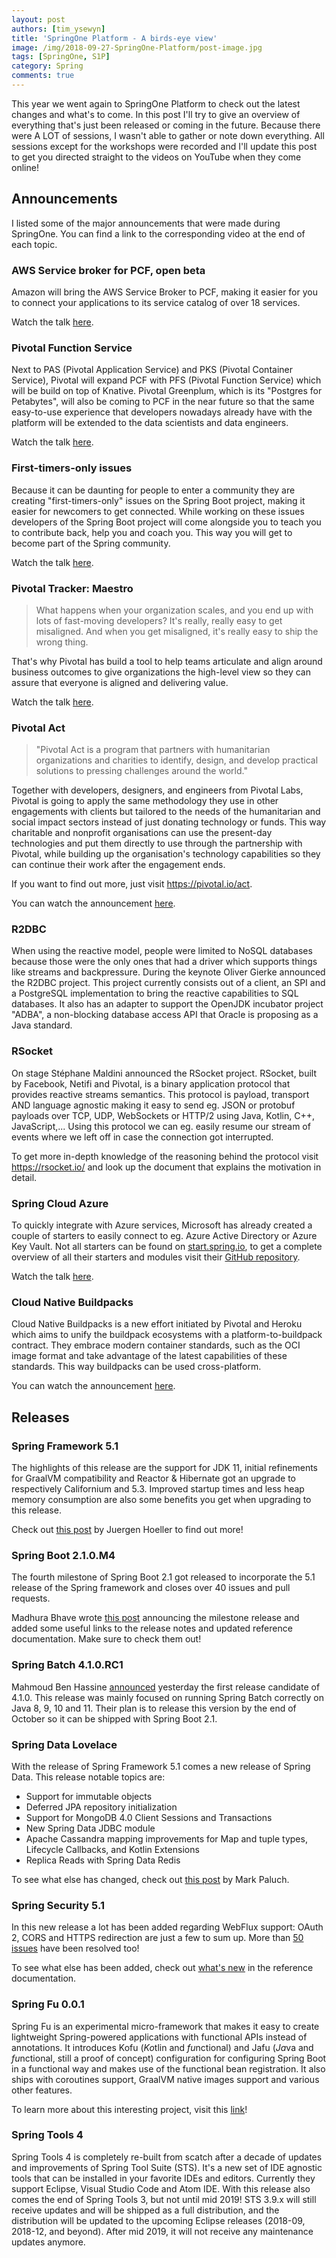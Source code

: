 ```yaml
---
layout: post
authors: [tim_ysewyn]
title: 'SpringOne Platform - A birds-eye view'
image: /img/2018-09-27-SpringOne-Platform/post-image.jpg
tags: [SpringOne, S1P]
category: Spring
comments: true
---
```


This year we went again to SpringOne Platform to check out the latest changes and what's to come.
In this post I'll try to give an overview of everything that's just been released or coming in the future.
Because there were A LOT of sessions, I wasn't able to gather or note down everything.
All sessions except for the workshops were recorded and I'll update this post to get you directed straight to the videos on YouTube when they come online!

## Announcements

I listed some of the major announcements that were made during SpringOne.
You can find a link to the corresponding video at the end of each topic.

### AWS Service broker for PCF, open beta

Amazon will bring the AWS Service Broker to PCF, making it easier for you to connect your applications to its service catalog of over 18 services.

Watch the talk <a href="https://www.youtube.com/watch?v=1ezNJvajUU0&feature=youtu.be&t=8m42s" target="_blank">here</a>.

### Pivotal Function Service

Next to PAS (Pivotal Application Service) and PKS (Pivotal Container Service), Pivotal will expand PCF with PFS (Pivotal Function Service) which will be build on top of Knative.
Pivotal Greenplum, which is its "Postgres for Petabytes", will also be coming to PCF in the near future so that the same easy-to-use experience that developers nowadays already have with the platform will be extended to the data scientists and data engineers.

Watch the talk <a href="https://www.youtube.com/watch?v=1ezNJvajUU0&feature=youtu.be&t=9m34s" target="_blank">here</a>.

### First-timers-only issues

Because it can be daunting for people to enter a community they are creating "first-timers-only" issues on the Spring Boot project, making it easier for newcomers to get connected.
While working on these issues developers of the Spring Boot project will come alongside you to teach you to contribute back, help you and coach you.
This way you will get to become part of the Spring community.

Watch the talk <a href="https://www.youtube.com/watch?v=1ezNJvajUU0&feature=youtu.be&t=10m39s" target="_blank">here</a>.

### Pivotal Tracker: Maestro

> What happens when your organization scales, and you end up with lots of fast-moving developers?
> It's really, really easy to get misaligned.
> And when you get misaligned, it's really easy to ship the wrong thing.

That's why Pivotal has build a tool to help teams articulate and align around business outcomes to give organizations the high-level view so they can assure that everyone is aligned and delivering value.

Watch the talk <a href="https://www.youtube.com/watch?v=1ezNJvajUU0&feature=youtu.be&t=11m43s" target="_blank">here</a>.

### Pivotal Act

> "Pivotal Act is a program that partners with humanitarian organizations and charities to identify, design, and develop practical solutions to pressing challenges around the world."

Together with developers, designers, and engineers from Pivotal Labs, Pivotal is going to apply the same methodology they use in other engagements with clients but tailored to the needs of the humanitarian and social impact sectors instead of just donating technology or funds.
This way charitable and nonprofit organisations can use the present-day technologies and put them directly to use through the partnership with Pivotal, while building up the organisation's technology capabilities so they can continue their work after the engagement ends.

If you want to find out more, just visit <a href="https://pivotal.io/act" target="_blank">https://pivotal.io/act</a>.

You can watch the announcement <a href="https://pivotal.io/act" target="_blank">here</a>.

### R2DBC

When using the reactive model, people were limited to NoSQL databases because those were the only ones that had a driver which supports things like streams and backpressure.
During the keynote Oliver Gierke announced the R2DBC project.
This project currently consists out of a client, an SPI and a PostgreSQL implementation to bring the reactive capabilities to SQL databases.
It also has an adapter to support the OpenJDK incubator project "ADBA", a non-blocking database access API that Oracle is proposing as a Java standard.

### RSocket

On stage Stéphane Maldini announced the RSocket project.
RSocket, built by Facebook, Netifi and Pivotal, is a binary application protocol that provides reactive streams semantics.
This protocol is payload, transport AND language agnostic making it easy to send eg. JSON or protobuf payloads over TCP, UDP, WebSockets or HTTP/2 using Java, Kotlin, C++, JavaScript,...
Using this protocol we can eg. easily resume our stream of events where we left off in case the connection got interrupted.

To get more in-depth knowledge of the reasoning behind the protocol visit <a href="https://rsocket.io/" target="_blank">https://rsocket.io/</a> and look up the document that explains the motivation in detail.

### Spring Cloud Azure

To quickly integrate with Azure services, Microsoft has already created a couple of starters to easily connect to eg. Azure Active Directory or Azure Key Vault.
Not all starters can be found on <a href="https://start.spring.io/" target="_blank">start.spring.io</a>, to get a complete overview of all their starters and modules visit their <a href="https://github.com/Microsoft/spring-cloud-azure" target="_blank">GitHub repository</a>.

Watch the talk <a href="https://www.youtube.com/watch?v=P9ahKTFPx-A&feature=youtu.be&t=9m23s" target="_blank">here</a>.

### Cloud Native Buildpacks

Cloud Native Buildpacks is a new effort initiated by Pivotal and Heroku which aims to unify the buildpack ecosystems with a platform-to-buildpack contract.
They embrace modern container standards, such as the OCI image format and take advantage of the latest capabilities of these standards.
This way buildpacks can be used cross-platform.

You can watch the announcement <a href="https://www.youtube.com/watch?v=wU5n7Sv8JL8" target="_blank">here</a>.

## Releases

### Spring Framework 5.1

The highlights of this release are the support for JDK 11, initial refinements for GraalVM compatibility and Reactor & Hibernate got an upgrade to respectively Californium and 5.3.
Improved startup times and less heap memory consumption are also some benefits you get when upgrading to this release.

Check out <a href="https://spring.io/blog/2018/09/21/spring-framework-5-1-goes-ga" target="_blank">this post</a> by Juergen Hoeller to find out more!

### Spring Boot 2.1.0.M4

The fourth milestone of Spring Boot 2.1 got released to incorporate the 5.1 release of the Spring framework and closes over 40 issues and pull requests.

Madhura Bhave wrote <a href="https://spring.io/blog/2018/09/25/spring-boot-2-1-m4-available-now" target="_blank">this post</a> announcing the milestone release and added some useful links to the release notes and updated reference documentation.
Make sure to check them out!

### Spring Batch 4.1.0.RC1

Mahmoud Ben Hassine <a href="https://spring.io/blog/2018/09/26/spring-batch-4-1-0-rc1-is-now-available" target="_blank">announced</a> yesterday the first release candidate of 4.1.0.
This release was mainly focused on running Spring Batch correctly on Java 8, 9, 10 and 11.
Their plan is to release this version by the end of October so it can be shipped with Spring Boot 2.1.

### Spring Data Lovelace

With the release of Spring Framework 5.1 comes a new release of Spring Data.
This release notable topics are:
- Support for immutable objects
- Deferred JPA repository initialization
- Support for MongoDB 4.0 Client Sessions and Transactions
- New Spring Data JDBC module
- Apache Cassandra mapping improvements for Map and tuple types, Lifecycle Callbacks, and Kotlin Extensions
- Replica Reads with Spring Data Redis

To see what else has changed, check out <a href="https://spring.io/blog/2018/09/21/spring-data-lovelace-ga-released" target="_blank">this post</a> by Mark Paluch.

### Spring Security 5.1

In this new release a lot has been added regarding WebFlux support: OAuth 2, CORS and HTTPS redirection  are just a few to sum up.
More than <a href="https://github.com/spring-projects/spring-security/milestone/107?closed=1" target="_blank">50 issues</a> have been resolved too!

To see what else has been added, check out <a href="https://docs.spring.io/spring-security/site/docs/5.1.0.RELEASE/reference/htmlsingle/#new" target="_blank">what's new</a> in the reference documentation.

### Spring Fu 0.0.1

Spring Fu is an experimental micro-framework that makes it easy to create lightweight Spring-powered applications with functional APIs instead of annotations.
It introduces Kofu (*Ko*tlin and *fu*nctional) and Jafu (*Ja*va and *fu*nctional, still a proof of concept) configuration for configuring Spring Boot in a functional way and makes use of the functional bean registration.
It also ships with coroutines support, GraalVM native images support and various other features.

To learn more about this interesting project, visit this <a href="https://github.com/spring-projects/spring-fu" target="_blank">link</a>!

### Spring Tools 4

Spring Tools 4 is completely re-built from scatch after a decade of updates and improvements of Spring Tool Suite (STS).
It's a new set of IDE agnostic tools that can be installed in your favorite IDEs and editors.
Currently they support Eclipse, Visual Studio Code and Atom IDE.
With this release also comes the end of Spring Tools 3, but not until mid 2019!
STS 3.9.x will still receive updates and will be shipped as a full distribution, and the distribution will be updated to the upcoming Eclipse releases (2018-09, 2018-12, and beyond).
After mid 2019, it will not receive any maintenance updates anymore.